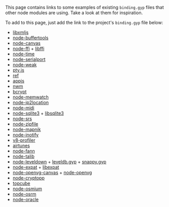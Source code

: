 This page contains links to some examples of existing `binding.gyp` files that other node modules are using. Take a look at them for inspiration.

To add to this page, just add the link to the project's `binding.gyp` file below:

 * [libxmljs](https://github.com/polotek/libxmljs/blob/master/binding.gyp)
 * [node-buffertools](https://github.com/bnoordhuis/node-buffertools/blob/master/binding.gyp)
 * [node-canvas](https://github.com/LearnBoost/node-canvas/blob/master/binding.gyp)
 * [node-ffi](https://github.com/rbranson/node-ffi/blob/master/binding.gyp) + [libffi](https://github.com/rbranson/node-ffi/blob/master/deps/libffi/libffi.gyp)
 * [node-time](https://github.com/TooTallNate/node-time/blob/master/binding.gyp)
 * [node-serialport](https://github.com/voodootikigod/node-serialport/blob/master/binding.gyp)
 * [node-weak](https://github.com/TooTallNate/node-weak/blob/master/binding.gyp)
 * [pty.js](https://github.com/chjj/pty.js/blob/master/binding.gyp)
 * [ref](https://github.com/TooTallNate/ref/blob/master/binding.gyp)
 * [appjs](https://github.com/milani/appjs/blob/master/binding.gyp)
 * [nwm](https://github.com/mixu/nwm/blob/master/binding.gyp)
 * [bcrypt](https://github.com/ncb000gt/node.bcrypt.js/blob/master/binding.gyp)
 * [node-memwatch](https://github.com/lloyd/node-memwatch/blob/master/binding.gyp)
 * [node-ip2location](https://github.com/bolgovr/node-ip2location/blob/master/binding.gyp)
 * [node-midi](https://github.com/justinlatimer/node-midi/blob/master/binding.gyp)
 * [node-sqlite3](https://github.com/developmentseed/node-sqlite3/blob/master/binding.gyp) + [libsqlite3](https://github.com/developmentseed/node-sqlite3/blob/master/deps/sqlite3.gyp)
 * [node-srs](https://github.com/springmeyer/node-srs/blob/master/binding.gyp)
 * [node-zipfile](https://github.com/mapbox/node-zipfile/blob/master/binding.gyp)
 * [node-mapnik](https://github.com/mapnik/node-mapnik/blob/master/binding.gyp)
 * [node-inotify](https://github.com/c4milo/node-inotify/blob/master/binding.gyp)
 * [v8-profiler](https://github.com/c4milo/v8-profiler/blob/master/binding.gyp)
 * [airtunes](https://github.com/radioline/node_airtunes/blob/master/binding.gyp)
 * [node-fann](https://github.com/c4milo/node-fann/blob/master/binding.gyp)
 * [node-talib](https://github.com/oransel/node-talib/blob/master/binding.gyp)
 * [node-leveldown](https://github.com/rvagg/node-leveldown/blob/master/binding.gyp) + [leveldb.gyp](https://github.com/rvagg/node-leveldown/blob/master/deps/leveldb/leveldb.gyp) + [snappy.gyp](https://github.com/rvagg/node-leveldown/blob/master/deps/snappy/snappy.gyp)
 * [node-expat](https://github.com/astro/node-expat/blob/master/binding.gyp) + [libexpat](https://github.com/astro/node-expat/blob/master/deps/libexpat/libexpat.gyp)
 * [node-openvg-canvas](https://github.com/luismreis/node-openvg-canvas/blob/master/binding.gyp) + [node-openvg](https://github.com/luismreis/node-openvg/blob/master/binding.gyp)
 * [node-cryptopp](https://github.com/BatikhSouri/node-cryptopp/blob/master/binding.gyp)
 * [topcube](https://github.com/creationix/topcube/blob/master/binding.gyp)
 * [node-osmium](https://github.com/osmcode/node-osmium/blob/master/binding.gyp)
 * [node-osrm](https://github.com/DennisOSRM/node-osrm)
 * [node-oracle](https://github.com/joeferner/node-oracle/blob/master/binding.gyp)